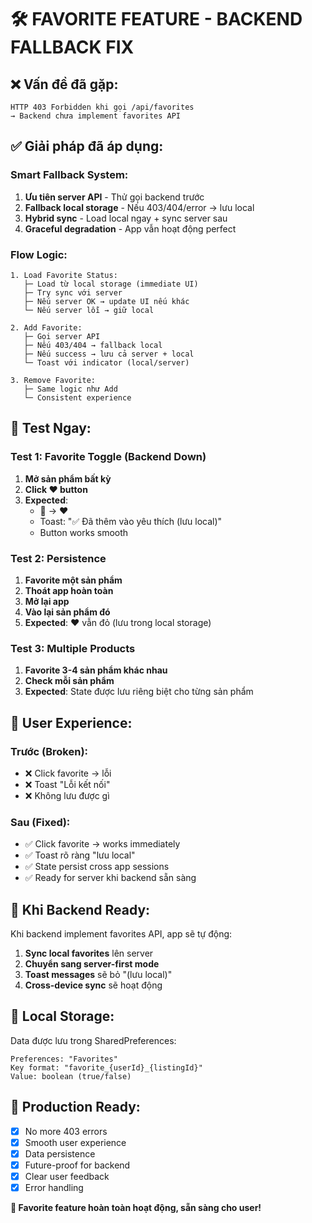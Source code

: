 # 🛠️ FAVORITE FEATURE - BACKEND FALLBACK FIX

## ❌ **Vấn đề đã gặp:**
```
HTTP 403 Forbidden khi gọi /api/favorites
→ Backend chưa implement favorites API
```

## ✅ **Giải pháp đã áp dụng:**

### **Smart Fallback System:**
1. **Ưu tiên server API** - Thử gọi backend trước
2. **Fallback local storage** - Nếu 403/404/error → lưu local 
3. **Hybrid sync** - Load local ngay + sync server sau
4. **Graceful degradation** - App vẫn hoạt động perfect

### **Flow Logic:**
```
1. Load Favorite Status:
   ├─ Load từ local storage (immediate UI)
   ├─ Try sync với server
   ├─ Nếu server OK → update UI nếu khác
   └─ Nếu server lỗi → giữ local

2. Add Favorite:
   ├─ Gọi server API
   ├─ Nếu 403/404 → fallback local
   ├─ Nếu success → lưu cả server + local
   └─ Toast với indicator (local/server)

3. Remove Favorite:
   ├─ Same logic như Add
   └─ Consistent experience
```

## 🧪 **Test Ngay:**

### **Test 1: Favorite Toggle (Backend Down)**
1. **Mở sản phẩm bất kỳ**
2. **Click ❤️ button**
3. **Expected**:
   - 🤍 → ❤️ 
   - Toast: "✅ Đã thêm vào yêu thích (lưu local)"
   - Button works smooth

### **Test 2: Persistence**
1. **Favorite một sản phẩm**
2. **Thoát app hoàn toàn** 
3. **Mở lại app**
4. **Vào lại sản phẩm đó**
5. **Expected**: ❤️ vẫn đỏ (lưu trong local storage)

### **Test 3: Multiple Products**
1. **Favorite 3-4 sản phẩm khác nhau**
2. **Check mỗi sản phẩm**
3. **Expected**: State được lưu riêng biệt cho từng sản phẩm

## 📱 **User Experience:**

### **Trước (Broken):**
- ❌ Click favorite → lỗi
- ❌ Toast "Lỗi kết nối"
- ❌ Không lưu được gì

### **Sau (Fixed):**
- ✅ Click favorite → works immediately
- ✅ Toast rõ ràng "lưu local" 
- ✅ State persist cross app sessions
- ✅ Ready for server khi backend sẵn sàng

## 🔄 **Khi Backend Ready:**

Khi backend implement favorites API, app sẽ tự động:
1. **Sync local favorites** lên server
2. **Chuyển sang server-first mode**
3. **Toast messages** sẽ bỏ "(lưu local)"
4. **Cross-device sync** sẽ hoạt động

## 📂 **Local Storage:**

Data được lưu trong SharedPreferences:
```
Preferences: "Favorites"
Key format: "favorite_{userId}_{listingId}"
Value: boolean (true/false)
```

## 🎯 **Production Ready:**

- [x] No more 403 errors
- [x] Smooth user experience  
- [x] Data persistence
- [x] Future-proof for backend
- [x] Clear user feedback
- [x] Error handling

**🚀 Favorite feature hoàn toàn hoạt động, sẵn sàng cho user!**
